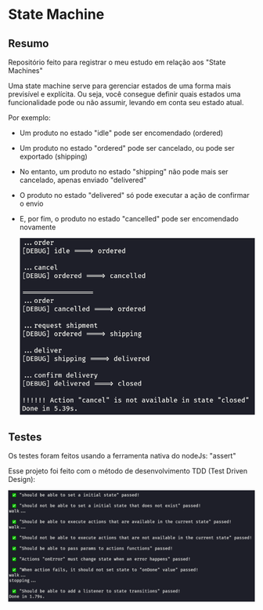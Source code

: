 # State Machine

## Resumo

Repositório feito para registrar o meu estudo em relação aos "State Machines"

Uma state machine serve para gerenciar estados de uma forma mais previsível e explícita. Ou seja, você consegue definir quais estados uma funcionalidade pode ou não assumir, levando em conta seu estado atual.

Por exemplo:

- Um produto no estado "idle" pode ser encomendado (ordered)

- Um produto no estado "ordered" pode ser cancelado, ou pode ser exportado (shipping)

- No entanto, um produto no estado "shipping" não pode mais ser cancelado, apenas enviado "delivered"

- O produto no estado "delivered" só pode executar a ação de confirmar o envio

- E, por fim, o produto no estado "cancelled" pode ser encomendado novamente

  ![](./docs/example.png)

## Testes

Os testes foram feitos usando a ferramenta nativa do nodeJs: "assert"

Esse projeto foi feito com o método de desenvolvimento TDD (Test Driven Design):

![](./docs/tests.png)
